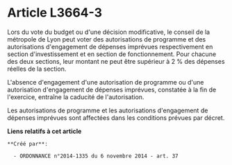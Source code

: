 # Article L3664-3

Lors du vote du budget ou d'une décision modificative, le conseil de la métropole de Lyon peut voter des autorisations de
programme et des autorisations d'engagement de dépenses imprévues respectivement en section d'investissement et en section de
fonctionnement. Pour chacune des deux sections, leur montant ne peut être supérieur à 2 % des dépenses réelles de la
section. 

L'absence d'engagement d'une autorisation de programme ou d'une autorisation d'engagement de dépenses imprévues, constatée à
la fin de l'exercice, entraîne la caducité de l'autorisation. 

Les autorisations de programme et les autorisations d'engagement de dépenses imprévues sont affectées dans les conditions
prévues par décret.

**Liens relatifs à cet article**

	**Créé par**:

	  - ORDONNANCE n°2014-1335 du 6 novembre 2014 - art. 37
